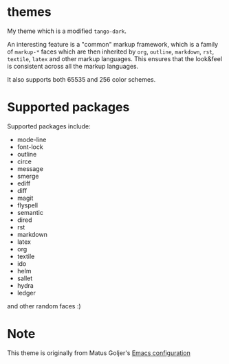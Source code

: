 # themes

My theme which is a modified `tango-dark`.

An interesting feature is a "common" markup framework, which is a family of `markup-*` faces which are then inherited by `org`, `outline`, `markdown`, `rst`, `textile`, `latex` and other markup languages.  This ensures that the look&feel is consistent across all the markup languages.

It also supports both 65535 and 256 color schemes.

# Supported packages

Supported packages include:

* mode-line
* font-lock
* outline
* circe
* message
* smerge
* ediff
* diff
* magit
* flyspell
* semantic
* dired
* rst
* markdown
* latex
* org
* textile
* ido
* helm
* sallet
* hydra
* ledger

and other random faces :)

# Note

This theme is originally from Matus Goljer's [Emacs configuration](https://github.com/Fuco1/.emacs.d/tree/8e01d9fef9f2af3709d22847a079f41a61da4fa9/themes)
